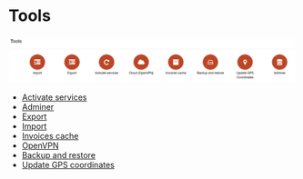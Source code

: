 Tools
=====
![icon](icon.png)

* [Activate services](activate_services/activate_services.md)
* [Adminer](adminer/adminer.md)
* [Export](export//export.md)
* [Import](import/import.md)
* [Invoices cache](invoices_cache/invoices_cache.md)
* [OpenVPN](VPN/openvpn.md)
* [Backup and restore](backup_restore/backup_restore.md)
* [Update GPS coordinates](gps/gps.md)
